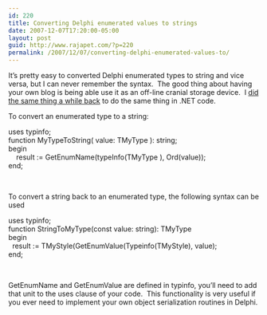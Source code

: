 ```yaml
---
id: 220
title: Converting Delphi enumerated values to strings
date: 2007-12-07T17:20:00-05:00
layout: post
guid: http://www.rajapet.com/?p=220
permalink: /2007/12/07/converting-delphi-enumerated-values-to/
---
```

It&#8217;s pretty easy to converted Delphi enumerated types to string and vice versa, but I can never remember the syntax.  The good thing about having your own blog is being able use it as an off-line cranial storage device.  I [did the same thing a while back](http://anotherlab.rajapet.net/2005/04/convert-string-to-enumerated-enum.html "Convert a string to an enumerated (enum) value") to do the same thing in .NET code.

To convert an enumerated type to a string:

<div>
  <span>uses typinfo; </span>
</div>

<div>
  <span></span><span>function</span><span> MyTypeToString( value: TMyType ): string; </span>
</div>

<div>
  <span></span><span>begin</span><span> </span>
</div>

<div>
  <span>    result :</span><span>=</span><span> GetEnumName(typeInfo(TMyType ), Ord(value)); </span>
</div>

<div>
  <span></span><span>end</span><span>; </span>
</div>

 

To convert a string back to an enumerated type, the following syntax can be used

<div>
  <span>uses typinfo; </span>
</div>

<div>
  <span></span><span>function</span><span> StringToMyType(</span><span>const</span><span> value: string): TMyType </span>
</div>

<div>
  <span></span><span>begin</span><span> </span>
</div>

<div>
  <span>  result :</span><span>=</span><span> TMyStyle(GetEnumValue(Typeinfo(TMyStyle), value); </span>
</div>

<div>
  <span></span><span>end</span><span>;</span>
</div>

 

GetEnumName and GetEnumValue are defined in typinfo, you&#8217;ll need to add that unit to the uses clause of your code.  This functionality is very useful if you ever need to implement your own object serialization routines in Delphi.